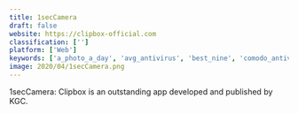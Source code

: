 ```yaml
---
title: 1secCamera
draft: false 
website: https://clipbox-official.com
classification: ['']
platform: ['Web']
keywords: ['a_photo_a_day', 'avg_antivirus', 'best_nine', 'comodo_antivirus', 'capture_365_journal', 'daily_snap', 'everyday_looper', 'gifmock', 'journey', 'leap_second', 'lifecake', 'lively', 'loop_habit_tracker', 'loopvid', 'moment_diary', 'picyourmoment', 'see_how_you_eat', 'selfie_a_day', 'timestamp_camera_free', 'videopop', 'vinyl_record_app', 'white_noise_generator']
image: 2020/04/1secCamera.png
---
```

1secCamera: Clipbox is an outstanding app developed and published by KGC.